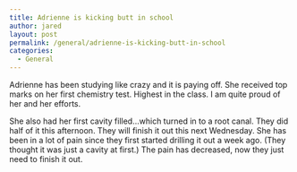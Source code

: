 ```yaml
---
title: Adrienne is kicking butt in school
author: jared
layout: post
permalink: /general/adrienne-is-kicking-butt-in-school
categories:
  - General
---
```

Adrienne has been studying like crazy and it is paying off. She received top marks on her first chemistry test. Highest in the class. I am quite proud of her and her efforts.

She also had her first cavity filled&#8230;which turned in to a root canal. They did half of it this afternoon. They will finish it out this next Wednesday. She has been in a lot of pain since they first started drilling it out a week ago. (They thought it was just a cavity at first.) The pain has decreased, now they just need to finish it out.